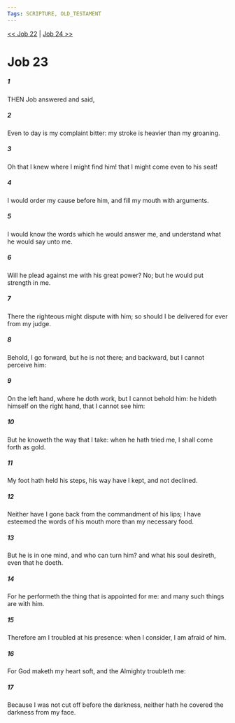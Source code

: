 ```yaml
---
Tags: SCRIPTURE, OLD_TESTAMENT
---
```


[<< Job 22](OLD_TESTAMENT/18_Job/Job_22.md) | [Job 24 >>](OLD_TESTAMENT/18_Job/Job_24.md)

# Job 23

##### 1
 THEN Job answered and said,
##### 2
 Even to day is my complaint bitter: my stroke is heavier than my groaning.
##### 3
 Oh that I knew where I might find him!  that I might come even to his seat!
##### 4
 I would order my cause before him, and fill my mouth with arguments.
##### 5
 I would know the words which he would answer me, and understand what he would say unto me.
##### 6
 Will he plead against me with his great power?  No; but he would put strength in me.
##### 7
 There the righteous might dispute with him; so should I be delivered for ever from my judge.
##### 8
 Behold, I go forward, but he is not there; and backward, but I cannot perceive him:
##### 9
 On the left hand, where he doth work, but I cannot behold him: he hideth himself on the right hand, that I cannot see him:
##### 10
 But he knoweth the way that I take: when he hath tried me, I shall come forth as gold.
##### 11
 My foot hath held his steps, his way have I kept, and not declined.
##### 12
 Neither have I gone back from the commandment of his lips; I have esteemed the words of his mouth more than my necessary food.
##### 13
 But he is in one mind, and who can turn him?  and what his soul desireth, even that he doeth.
##### 14
 For he performeth the thing that is appointed for me: and many such things are with him.
##### 15
 Therefore am I troubled at his presence: when I consider, I am afraid of him.
##### 16
 For God maketh my heart soft, and the Almighty troubleth me:
##### 17
 Because I was not cut off before the darkness, neither hath he covered the darkness from my face.
